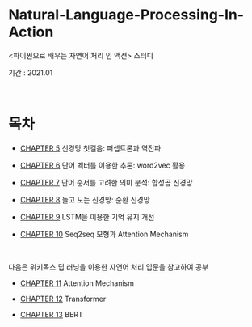 # Natural-Language-Processing-In-Action
 <파이썬으로 배우는 자연어 처리 인 액션> 스터디
 
 기간 : 2021.01


<br>
 
# 목차

- [CHAPTER 5](https://github.com/jaeeun49/Natural-Language-Processing-In-Action-study/blob/main/Chapter5.%20%EC%8B%A0%EA%B2%BD%EB%A7%9D%EC%B2%AB%EA%B1%B8%EC%9D%8C.ipynb) 신경망 첫걸음: 퍼셉트론과 역전파

- [CHAPTER 6](https://github.com/jaeeun49/Natural-Language-Processing-In-Action-study/blob/main/Chapter6.%20%EB%8B%A8%EC%96%B4%20%EB%B2%A1%ED%84%B0.ipynb) 단어 벡터를 이용한 추론: word2vec 활용

- [CHAPTER 7](https://github.com/jaeeun49/Natural-Language-Processing-In-Action-study/blob/main/Chapter7.%20%ED%95%A9%EC%84%B1%EA%B3%B1%20%EC%8B%A0%EA%B2%BD%EB%A7%9D.ipynb) 단어 순서를 고려한 의미 분석: 합성곱 신경망

- [CHAPTER 8](https://github.com/jaeeun49/Natural-Language-Processing-In-Action-study/blob/main/Chapter8.%20%EC%88%9C%ED%99%98%20%EC%8B%A0%EA%B2%BD%EB%A7%9D.ipynb) 돌고 도는 신경망: 순환 신경망

- [CHAPTER 9](https://github.com/jaeeun49/Natural-Language-Processing-In-Action-study/blob/main/Chapter9.%20LSTM.ipynb) LSTM을 이용한 기억 유지 개선

- [CHAPTER 10](https://github.com/jaeeun49/Natural-Language-Processing-In-Action-study/blob/main/Chapter10.%20Seq2seq%20%EB%AA%A8%ED%98%95%EA%B3%BC%20Attention%20Mechanism.ipynb) Seq2seq 모형과 Attention Mechanism

<Br>
 
다음은 위키독스 딥 러닝을 이용한 자연어 처리 입문을 참고하여 공부

- [CHAPTER 11](https://github.com/jaeeun49/Natural-Language-Processing-In-Action-study/blob/main/Chapter11.%20Attention%20Mechanism.ipynb) Attention Mechanism

- [CHAPTER 12](https://github.com/jaeeun49/Natural-Language-Processing-In-Action-study/blob/main/Chapter12.%20Transformer.ipynb) Transformer

- [CHAPTER 13](https://github.com/jaeeun49/Natural-Language-Processing-In-Action-study/blob/main/Chapter13.%20Bert.ipynb) BERT
